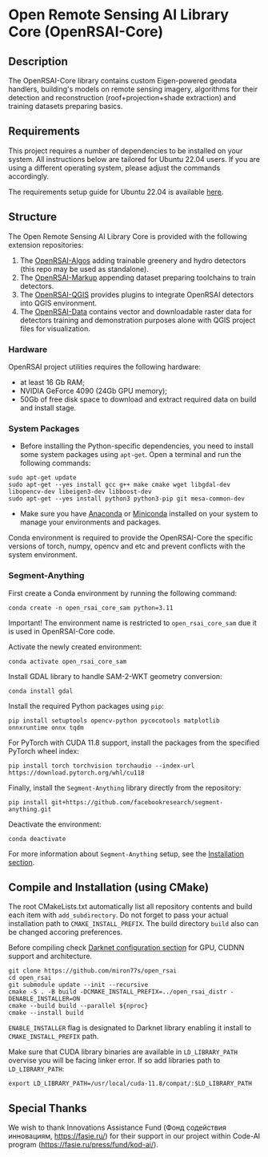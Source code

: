 # Open Remote Sensing AI Library Core (OpenRSAI-Core)

## Description

The OpenRSAI-Core library contains custom Eigen-powered geodata handlers, building's models on remote sensing imagery, algorithms for their detection and reconstruction (roof+projection+shade extraction) and training datasets preparing basics.

## Requirements

This project requires a number of dependencies to be installed on your system. All instructions below are tailored for Ubuntu 22.04 users. If you are using a different operating system, please adjust the commands accordingly.

The requirements setup guide for Ubuntu 22.04 is available [here](https://github.com/miron77s/open_rsai/blob/main/tutorial/REQUIREMENTS.md).

## Structure

The Open Remote Sensing AI Library Core is provided with the following extension repositories:

1. The [OpenRSAI-Algos](https://github.com/miron77s/open_rsai_algos) adding trainable greenery and hydro detectors (this repo may be used as standalone).
2. The [OpenRSAI-Markup](https://github.com/miron77s/open_rsai_markup) appending dataset preparing toolchains to train detectors.
3. The [OpenRSAI-QGIS](https://github.com/miron77s/open_rsai_qgis_plugins) provides plugins to integrate OpenRSAI detectors into QGIS environment.
4. The [OpenRSAI-Data](https://github.com/miron77s/open_rsai_data) contains vector and downloadable raster data for detectors training and demonstration purposes alone with QGIS project files for visualization.

### Hardware

OpenRSAI project utilities requires the following hardware:

 - at least 16 Gb RAM;
 - NVIDIA GeForce 4090 (24Gb GPU memory);
 - 50Gb of free disk space to download and extract required data on build and install stage.

### System Packages

- Before installing the Python-specific dependencies, you need to install some system packages using `apt-get`. Open a terminal and run the following commands:

```
sudo apt-get update
sudo apt-get --yes install gcc g++ make cmake wget libgdal-dev libopencv-dev libeigen3-dev libboost-dev
sudo apt-get --yes install python3 python3-pip git mesa-common-dev
```

- Make sure you have [Anaconda](https://www.anaconda.com/products/individual) or [Miniconda](https://docs.conda.io/en/latest/miniconda.html) installed on your system to manage your environments and packages.

Conda environment is required to provide the OpenRSAI-Core the specific versions of torch, numpy, opencv and etc and prevent conflicts with the system environment.

### Segment-Anything

First create a Conda environment by running the following command:
```
conda create -n open_rsai_core_sam python=3.11
```  

Important! The environment name is restricted to `open_rsai_core_sam` due it is used in OpenRSAI-Core code.

Activate the newly created environment:

```
conda activate open_rsai_core_sam
```

Install GDAL library to handle SAM-2-WKT geometry conversion:
```
conda install gdal  
```

Install the required Python packages using `pip`: 
```
pip install setuptools opencv-python pycocotools matplotlib onnxruntime onnx tqdm
```

For PyTorch with CUDA 11.8 support, install the packages from the specified PyTorch wheel index:
```
pip install torch torchvision torchaudio --index-url https://download.pytorch.org/whl/cu118
```

Finally, install the `Segment-Anything` library directly from the repository:
```
pip install git+https://github.com/facebookresearch/segment-anything.git
```

Deactivate the environment:

```
conda deactivate
```

For more information about `Segment-Anything` setup, see the [Installation section](https://github.com/facebookresearch/segment-anything/blob/main/README.md#installation).

## Compile and Installation (using CMake)

The root CMakeLists.txt automatically list all repository contents and build each item with `add_subdirectory`. Do not forget to pass your actual installation path to `CMAKE_INSTALL_PREFIX`. The build directory `build` also can be changed accoring preferences.

Before compiling check [Darknet configuration section](https://github.com/AlexeyAB/darknet?tab=readme-ov-file#how-to-compile-on-linux-using-make) for GPU, CUDNN support and architecture.

```
git clone https://github.com/miron77s/open_rsai
cd open_rsai
git submodule update --init --recursive
cmake -S . -B build -DCMAKE_INSTALL_PREFIX=../open_rsai_distr -DENABLE_INSTALLER=ON
cmake --build build --parallel ${nproc}
cmake --install build
```

`ENABLE_INSTALLER` flag is designated to Darknet library enabling it install to `CMAKE_INSTALL_PREFIX` path.

Make sure that CUDA library binaries are available in `LD_LIBRARY_PATH` overvise you will be facing linker error. If so add libraries path to `LD_LIBRARY_PATH`:
```
export LD_LIBRARY_PATH=/usr/local/cuda-11.8/compat/:$LD_LIBRARY_PATH
```

## Special Thanks

We wish to thank Innovations Assistance Fund (Фонд содействия инновациям, https://fasie.ru/)
for their support in our project within Code-AI program (https://fasie.ru/press/fund/kod-ai/).
